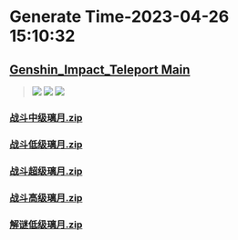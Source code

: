 # Generate Time-2023-04-26 15:10:32

## [Genshin_Impact_Teleport Main](https://github.com/Sam5440/Genshin_Impact_Teleport)

>![](https://komarev.com/ghpvc/?username=done439)
>![](https://komarev.com/ghpvc/?username=done438)
>![](https://komarev.com/ghpvc/?username=done437)

### [战斗中级璃月.zip](https://raw.githubusercontent.com/Sam5440/Genshin_Impact_Teleport/download/ManualCollectPoint/Chest/Generate%20Chest/%E7%92%83%E6%9C%88/%E6%88%98%E6%96%97%E4%B8%AD%E7%BA%A7%E7%92%83%E6%9C%88.zip)

### [战斗低级璃月.zip](https://raw.githubusercontent.com/Sam5440/Genshin_Impact_Teleport/download/ManualCollectPoint/Chest/Generate%20Chest/%E7%92%83%E6%9C%88/%E6%88%98%E6%96%97%E4%BD%8E%E7%BA%A7%E7%92%83%E6%9C%88.zip)

### [战斗超级璃月.zip](https://raw.githubusercontent.com/Sam5440/Genshin_Impact_Teleport/download/ManualCollectPoint/Chest/Generate%20Chest/%E7%92%83%E6%9C%88/%E6%88%98%E6%96%97%E8%B6%85%E7%BA%A7%E7%92%83%E6%9C%88.zip)

### [战斗高级璃月.zip](https://raw.githubusercontent.com/Sam5440/Genshin_Impact_Teleport/download/ManualCollectPoint/Chest/Generate%20Chest/%E7%92%83%E6%9C%88/%E6%88%98%E6%96%97%E9%AB%98%E7%BA%A7%E7%92%83%E6%9C%88.zip)

### [解谜低级璃月.zip](https://raw.githubusercontent.com/Sam5440/Genshin_Impact_Teleport/download/ManualCollectPoint/Chest/Generate%20Chest/%E7%92%83%E6%9C%88/%E8%A7%A3%E8%B0%9C%E4%BD%8E%E7%BA%A7%E7%92%83%E6%9C%88.zip)

